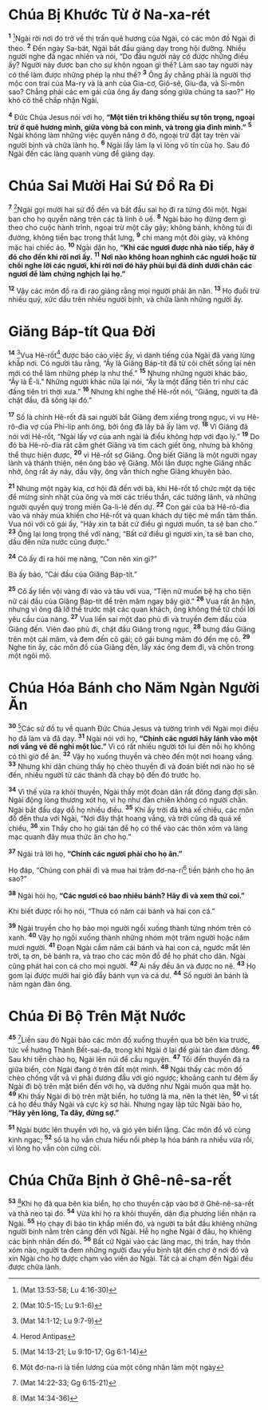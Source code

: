 # Chúa Bị Khước Từ ở Na-xa-rét

<sup><b>1</b></sup> [^1@-7d761ef3-c005-4d7f-8f49-0d9c5e4d3087]Ngài rời nơi đó trở về thị trấn quê hương của Ngài, có các môn đồ Ngài đi theo. <sup><b>2</b></sup> Đến ngày Sa-bát, Ngài bắt đầu giảng dạy trong hội đường. Nhiều người nghe đã ngạc nhiên và nói, “Do đâu người này có được những điều ấy? Người này được ban cho sự khôn ngoan gì thế? Làm sao tay người này có thể làm được những phép lạ như thế? <sup><b>3</b></sup> Ông ấy chẳng phải là người thợ mộc con trai của Ma-ry và là anh của Gia-cơ, Giô-sê, Giu-đa, và Si-môn sao? Chẳng phải các em gái của ông ấy đang sống giữa chúng ta sao?” Họ khó có thể chấp nhận Ngài.

<sup><b>4</b></sup> Đức Chúa Jesus nói với họ, **“Một tiên tri không thiếu sự tôn trọng, ngoại trừ ở quê hương mình, giữa vòng bà con mình, và trong gia đình mình.”** <sup><b>5</b></sup> Ngài không làm những việc quyền năng ở đó, ngoại trừ đặt tay trên vài người bịnh và chữa lành họ. <sup><b>6</b></sup> Ngài lấy làm lạ vì lòng vô tín của họ. Sau đó Ngài đến các làng quanh vùng để giảng dạy.

# Chúa Sai Mười Hai Sứ Đồ Ra Đi

<sup><b>7</b></sup> [^2@-7d761ef3-c005-4d7f-8f49-0d9c5e4d3087]Ngài gọi mười hai sứ đồ đến và bắt đầu sai họ đi ra từng đôi một. Ngài ban cho họ quyền năng trên các tà linh ô uế. <sup><b>8</b></sup> Ngài bảo họ đừng đem gì theo cho cuộc hành trình, ngoại trừ một cây gậy; không bánh, không túi đi đường, không tiền bạc trong thắt lưng, <sup><b>9</b></sup> chỉ mang một đôi giày, và không mặc hai chiếc áo. <sup><b>10</b></sup> Ngài dặn họ, **“Khi các ngươi được nhà nào tiếp, hãy ở đó cho đến khi rời nơi ấy.** <sup><b>11</b></sup> **Nơi nào không hoan nghinh các ngươi hoặc từ chối nghe lời các ngươi, khi rời nơi đó hãy phủi bụi đã dính dưới chân các ngươi để làm chứng nghịch lại họ.”**

<sup><b>12</b></sup> Vậy các môn đồ ra đi rao giảng rằng mọi người phải ăn năn. <sup><b>13</b></sup> Họ đuổi trừ nhiều quỷ, xức dầu trên nhiều người bịnh, và chữa lành những người ấy.

# Giăng Báp-tít Qua Đời

<sup><b>14</b></sup> [^3@-7d761ef3-c005-4d7f-8f49-0d9c5e4d3087]Vua Hê-rốt[^1-7d761ef3-c005-4d7f-8f49-0d9c5e4d3087] được báo cáo việc ấy, vì danh tiếng của Ngài đã vang lừng khắp nơi. Có người tâu rằng, “Ấy là Giăng Báp-tít đã từ cõi chết sống lại nên mới có thể làm những phép lạ như thế.” <sup><b>15</b></sup> Nhưng những người khác bảo, “Ấy là Ê-li.” Những người khác nữa lại nói, “Ấy là một đấng tiên tri như các đấng tiên tri thời xưa.” <sup><b>16</b></sup> Nhưng khi nghe thế Hê-rốt nói, “Giăng, người ta đã chặt đầu, đã sống lại đó.”

<sup><b>17</b></sup> Số là chính Hê-rốt đã sai người bắt Giăng đem xiềng trong ngục, vì vụ Hê-rô-đia vợ của Phi-líp anh ông, bởi ông đã lấy bà ấy làm vợ. <sup><b>18</b></sup> Vì Giăng đã nói với Hê-rốt, “Ngài lấy vợ của anh ngài là điều không hợp với đạo lý.” <sup><b>19</b></sup> Do đó bà Hê-rô-đia rất căm ghét Giăng và tìm cách giết ông, nhưng bà không thể thực hiện được, <sup><b>20</b></sup> vì Hê-rốt sợ Giăng. Ông biết Giăng là một người ngay lành và thánh thiện, nên ông bảo vệ Giăng. Mỗi lần được nghe Giăng nhắc nhở, ông rất áy náy, dầu vậy, ông vẫn thích nghe Giăng khuyên bảo.

<sup><b>21</b></sup> Nhưng một ngày kia, cơ hội đã đến với bà, khi Hê-rốt tổ chức một dạ tiệc để mừng sinh nhật của ông và mời các triều thần, các tướng lãnh, và những người quyền quý trong miền Ga-li-lê đến dự. <sup><b>22</b></sup> Con gái của bà Hê-rô-đia vào và nhảy múa khiến cho Hê-rốt và quan khách dự tiệc mê mẩn tâm thần. Vua nói với cô gái ấy, “Hãy xin ta bất cứ điều gì ngươi muốn, ta sẽ ban cho.” <sup><b>23</b></sup> Ông lại long trọng thề với nàng, “Bất cứ điều gì ngươi xin, ta sẽ ban cho, dầu đến nửa nước cũng được.”

<sup><b>24</b></sup> Cô ấy đi ra hỏi mẹ nàng, “Con nên xin gì?”

Bà ấy bảo, “Cái đầu của Giăng Báp-tít.”

<sup><b>25</b></sup> Cô ấy liền vội vàng đi vào và tâu với vua, “Tiện nữ muốn bệ hạ cho tiện nữ cái đầu của Giăng Báp-tít để trên mâm ngay bây giờ.” <sup><b>26</b></sup> Vua rất ân hận, nhưng vì ông đã lỡ thề trước mặt các quan khách, ông không thể từ chối lời yêu cầu của nàng. <sup><b>27</b></sup> Vua liền sai một đao phủ đi và truyền đem đầu của Giăng đến. Viên đao phủ đi, chặt đầu Giăng trong ngục, <sup><b>28</b></sup> bưng đầu Giăng trên một cái mâm, và đem đến cô gái; cô gái bưng mâm đó đến mẹ cô. <sup><b>29</b></sup> Nghe tin ấy, các môn đồ của Giăng đến, lấy xác ông đem đi, và chôn trong một ngôi mộ.

# Chúa Hóa Bánh cho Năm Ngàn Người Ăn

<sup><b>30</b></sup> [^4@-7d761ef3-c005-4d7f-8f49-0d9c5e4d3087]Các sứ đồ tụ về quanh Đức Chúa Jesus và tường trình với Ngài mọi điều họ đã làm và đã dạy. <sup><b>31</b></sup> Ngài nói với họ, **“Chính các ngươi hãy lánh vào một nơi vắng vẻ để nghỉ một lúc.”** Vì có rất nhiều người tới lui đến nỗi họ không có thì giờ để ăn. <sup><b>32</b></sup> Vậy họ xuống thuyền và chèo đến một nơi hoang vắng. <sup><b>33</b></sup> Nhưng khi dân chúng thấy họ chèo thuyền đi và đoán biết nơi nào họ sẽ đến, nhiều người từ các thành đã chạy bộ đến đó trước họ.

<sup><b>34</b></sup> Vì thế vừa ra khỏi thuyền, Ngài thấy một đoàn dân rất đông đang đợi sẵn. Ngài động lòng thương xót họ, vì họ như đàn chiên không có người chăn. Ngài bắt đầu dạy dỗ họ nhiều điều. <sup><b>35</b></sup> Khi ấy trời đã khá xế chiều, các môn đồ đến thưa với Ngài, “Nơi đây thật hoang vắng, và trời cũng đã quá xế chiều, <sup><b>36</b></sup> xin Thầy cho họ giải tán để họ có thể vào các thôn xóm và làng mạc quanh đây mua thức ăn cho họ.”

<sup><b>37</b></sup> Ngài trả lời họ, **“Chính các ngươi phải cho họ ăn.”**

Họ đáp, “Chúng con phải đi và mua hai trăm đơ-na-ri[^2-7d761ef3-c005-4d7f-8f49-0d9c5e4d3087] tiền bánh cho họ ăn sao?”

<sup><b>38</b></sup> Ngài hỏi họ, **“Các ngươi có bao nhiêu bánh? Hãy đi và xem thử coi.”**

Khi biết được rồi họ nói, “Thưa có năm cái bánh và hai con cá.”

<sup><b>39</b></sup> Ngài truyền cho họ bảo mọi người ngồi xuống thành từng nhóm trên cỏ xanh. <sup><b>40</b></sup> Vậy họ ngồi xuống thành những nhóm một trăm người hoặc năm mươi người. <sup><b>41</b></sup> Đoạn Ngài cầm năm cái bánh và hai con cá, ngước mắt lên trời, tạ ơn, bẻ bánh ra, và trao cho các môn đồ để họ phát cho dân. Ngài cũng phát hai con cá cho mọi người. <sup><b>42</b></sup> Ai nấy đều ăn và được no nê. <sup><b>43</b></sup> Họ gom lại được mười hai giỏ đầy bánh vụn và cá dư. <sup><b>44</b></sup> Số người ăn bánh là năm ngàn đàn ông.

# Chúa Đi Bộ Trên Mặt Nước

<sup><b>45</b></sup> [^5@-7d761ef3-c005-4d7f-8f49-0d9c5e4d3087]Liền sau đó Ngài bảo các môn đồ xuống thuyền qua bờ bên kia trước, tức về hướng Thành Bết-sai-đa, trong khi Ngài ở lại để giải tán đám đông. <sup><b>46</b></sup> Sau khi tiễn chào họ, Ngài lên núi để cầu nguyện. <sup><b>47</b></sup> Tối đến thuyền đã ra giữa biển, còn Ngài đang ở trên đất một mình. <sup><b>48</b></sup> Ngài thấy các môn đồ chèo chống vất vả vì phải đương đầu với gió ngược; khoảng canh tư đêm ấy Ngài đi bộ trên mặt biển đến với họ, và dường như Ngài muốn qua mặt họ. <sup><b>49</b></sup> Khi thấy Ngài đi bộ trên mặt biển, họ tưởng là ma, nên la thét lên, <sup><b>50</b></sup> vì tất cả họ đều thấy Ngài và cực kỳ sợ hãi. Nhưng ngay lập tức Ngài bảo họ, **“Hãy yên lòng, Ta đây, đừng sợ.”**

<sup><b>51</b></sup> Ngài bước lên thuyền với họ, và gió yên biển lặng. Các môn đồ vô cùng kinh ngạc; <sup><b>52</b></sup> số là họ vẫn chưa hiểu nổi phép lạ hóa bánh ra nhiều vừa rồi, vì lòng họ vẫn còn cứng cỏi.

# Chúa Chữa Bịnh ở Ghê-nê-sa-rết

<sup><b>53</b></sup> [^6@-7d761ef3-c005-4d7f-8f49-0d9c5e4d3087]Khi họ đã qua bên kia biển, họ cho thuyền cập vào bờ ở Ghê-nê-sa-rết và thả neo tại đó. <sup><b>54</b></sup> Vừa khi họ ra khỏi thuyền, dân địa phương liền nhận ra Ngài. <sup><b>55</b></sup> Họ chạy đi báo tin khắp miền đó, và người ta bắt đầu khiêng những người bịnh nằm trên cáng đến với Ngài. Hễ họ nghe Ngài ở đâu, họ khiêng các bịnh nhân đến đó. <sup><b>56</b></sup> Bất cứ Ngài vào các làng mạc, thị trấn, hay thôn xóm nào, người ta đem những người đau yếu bịnh tật đến chợ ở nơi đó và xin Ngài cho họ được chạm vào viền áo Ngài. Tất cả ai chạm đến Ngài đều được chữa lành.

[^1-7d761ef3-c005-4d7f-8f49-0d9c5e4d3087]: Herod Antipas

[^2-7d761ef3-c005-4d7f-8f49-0d9c5e4d3087]: Một đơ-na-ri là tiền lương của một công nhân làm một ngày

[^1@-7d761ef3-c005-4d7f-8f49-0d9c5e4d3087]: (Mat 13:53-58; Lu 4:16-30)

[^2@-7d761ef3-c005-4d7f-8f49-0d9c5e4d3087]: (Mat 10:5-15; Lu 9:1-6)

[^3@-7d761ef3-c005-4d7f-8f49-0d9c5e4d3087]: (Mat 14:1-12; Lu 9:7-9)

[^4@-7d761ef3-c005-4d7f-8f49-0d9c5e4d3087]: (Mat 14:13-21; Lu 9:10-17; Gg 6:1-14)

[^5@-7d761ef3-c005-4d7f-8f49-0d9c5e4d3087]: (Mat 14:22-33; Gg 6:15-21)

[^6@-7d761ef3-c005-4d7f-8f49-0d9c5e4d3087]: (Mat 14:34-36)

